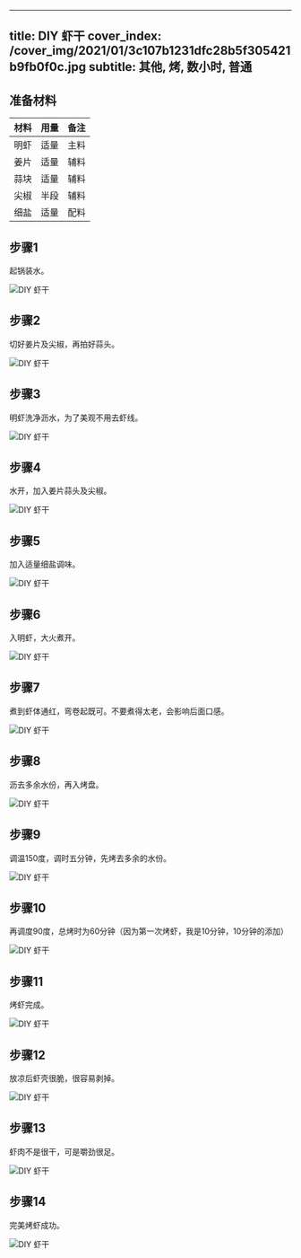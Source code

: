 
---
title: DIY 虾干
cover_index: /cover_img/2021/01/3c107b1231dfc28b5f305421b9fb0f0c.jpg
subtitle: 其他, 烤, 数小时, 普通
---

## 准备材料

| 材料     | 用量 | 备注|
| ------- | ----- | --- |
| 明虾 | 适量| 主料 |
| 姜片 | 适量| 辅料 |
| 蒜块 | 适量| 辅料 |
| 尖椒 | 半段| 辅料 |
| 细盐 | 适量| 配料 |

## 步骤1

起锅装水。

![DIY 虾干](https://i8.meishichina.com/attachment/recipe/201010/201010071213135.jpg?x-oss-process=style/p320) 

## 步骤2

切好姜片及尖椒，再拍好蒜头。

![DIY 虾干](https://i8.meishichina.com/attachment/recipe/201010/201010071213423.jpg?x-oss-process=style/p320) 

## 步骤3

明虾洗净沥水，为了美观不用去虾线。

![DIY 虾干](https://i8.meishichina.com/attachment/recipe/201010/201010071214032.jpg?x-oss-process=style/p320) 

## 步骤4

水开，加入姜片蒜头及尖椒。

![DIY 虾干](https://i8.meishichina.com/attachment/recipe/201010/201010071214337.jpg?x-oss-process=style/p320) 

## 步骤5

加入适量细盐调味。

![DIY 虾干](https://i8.meishichina.com/attachment/recipe/201010/201010071214522.jpg?x-oss-process=style/p320) 

## 步骤6

入明虾，大火煮开。

![DIY 虾干](https://i8.meishichina.com/attachment/recipe/201010/201010071215166.jpg?x-oss-process=style/p320) 

## 步骤7

煮到虾体通红，弯卷起既可。不要煮得太老，会影响后面口感。

![DIY 虾干](https://i8.meishichina.com/attachment/recipe/201010/201010071215540.jpg?x-oss-process=style/p320) 

## 步骤8

沥去多余水份，再入烤盘。

![DIY 虾干](https://i8.meishichina.com/attachment/recipe/201010/201010071216571.jpg?x-oss-process=style/p320) 

## 步骤9

调温150度，调时五分钟，先烤去多余的水份。

![DIY 虾干](https://i8.meishichina.com/attachment/recipe/201010/201010071217501.jpg?x-oss-process=style/p320) 

## 步骤10

再调度90度，总烤时为60分钟（因为第一次烤虾，我是10分钟，10分钟的添加）

![DIY 虾干](https://i8.meishichina.com/attachment/recipe/201010/201010071219342.jpg?x-oss-process=style/p320) 

## 步骤11

烤虾完成。

![DIY 虾干](https://i8.meishichina.com/attachment/recipe/201010/201010081252078.jpg?x-oss-process=style/p320) 

## 步骤12

放凉后虾壳很脆，很容易剥掉。

![DIY 虾干](https://i8.meishichina.com/attachment/recipe/201010/201010071220293.jpg?x-oss-process=style/p320) 

## 步骤13

虾肉不是很干，可是嚼劲很足。

![DIY 虾干](https://i8.meishichina.com/attachment/recipe/201010/201010071221121.jpg?x-oss-process=style/p320) 

## 步骤14

完美烤虾成功。

![DIY 虾干](https://i8.meishichina.com/attachment/recipe/201010/201010071221321.jpg?x-oss-process=style/p320) 

